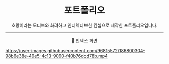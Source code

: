 <h1 align = 'center'> 포트폴리오 </h1>

<p align = 'center'> 호랑이라는 모티브와 화려하고 인터렉티브한 컨셉으로 제작한 포트폴리오입니다.</p>

---

<p align = 'center'> 📌 인덱스 화면 </p>

https://user-images.githubusercontent.com/96815572/186800304-98b6e38e-49e5-4c13-9090-f40b76dcd78b.mp4
